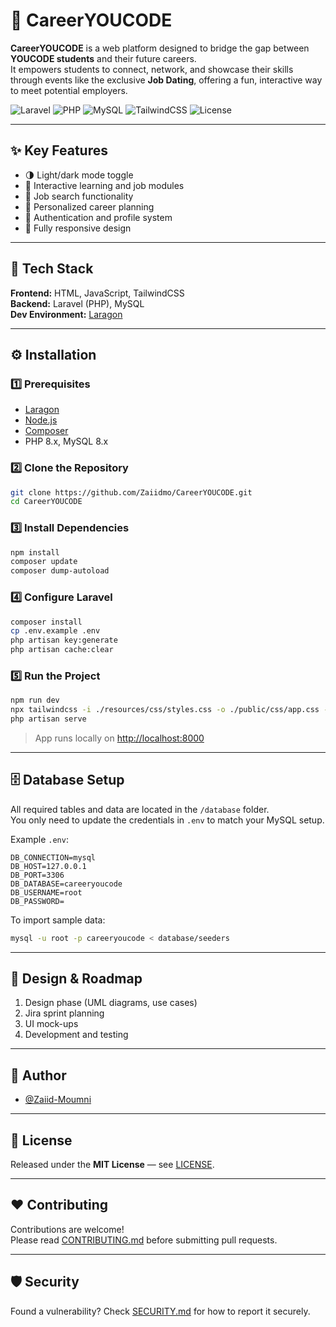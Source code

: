 # 🚀 CareerYOUCODE

**CareerYOUCODE** is a web platform designed to bridge the gap between **YOUCODE students** and their future careers.  
It empowers students to connect, network, and showcase their skills through events like the exclusive **Job Dating**, offering a fun, interactive way to meet potential employers.

<p align="left">
  <img alt="Laravel" src="https://img.shields.io/badge/Laravel-11.x-red">
  <img alt="PHP" src="https://img.shields.io/badge/PHP-8.x-blue">
  <img alt="MySQL" src="https://img.shields.io/badge/Database-MySQL-orange">
  <img alt="TailwindCSS" src="https://img.shields.io/badge/Frontend-TailwindCSS-teal">
  <img alt="License" src="https://img.shields.io/badge/License-MIT-green">
</p>

---

## ✨ Key Features

-   🌗 Light/dark mode toggle
-   🧩 Interactive learning and job modules
-   💼 Job search functionality
-   🧭 Personalized career planning
-   🔐 Authentication and profile system
-   📱 Fully responsive design

---

## 🧠 Tech Stack

**Frontend:** HTML, JavaScript, TailwindCSS  
**Backend:** Laravel (PHP), MySQL  
**Dev Environment:** [Laragon](https://laragon.org/index.html)

---

## ⚙️ Installation

### 1️⃣ Prerequisites

-   [Laragon](https://laragon.org/index.html)
-   [Node.js](https://nodejs.org/en)
-   [Composer](https://getcomposer.org/)
-   PHP 8.x, MySQL 8.x

### 2️⃣ Clone the Repository

```bash
git clone https://github.com/Zaiidmo/CareerYOUCODE.git
cd CareerYOUCODE
```

### 3️⃣ Install Dependencies

```bash
npm install
composer update
composer dump-autoload
```

### 4️⃣ Configure Laravel

```bash
composer install
cp .env.example .env
php artisan key:generate
php artisan cache:clear
```

### 5️⃣ Run the Project

```bash
npm run dev
npx tailwindcss -i ./resources/css/styles.css -o ./public/css/app.css --watch --minify
php artisan serve
```

> App runs locally on [http://localhost:8000](http://localhost:8000)

---

## 🗄️ Database Setup

All required tables and data are located in the `/database` folder.  
You only need to update the credentials in `.env` to match your MySQL setup.

Example `.env`:

```env
DB_CONNECTION=mysql
DB_HOST=127.0.0.1
DB_PORT=3306
DB_DATABASE=careeryoucode
DB_USERNAME=root
DB_PASSWORD=
```

To import sample data:

```bash
mysql -u root -p careeryoucode < database/seeders
```

---

## 🎨 Design & Roadmap

1. Design phase (UML diagrams, use cases)
2. Jira sprint planning
3. UI mock-ups
4. Development and testing

---

## 👤 Author

-   [@Zaiid-Moumni](https://github.com/Zaiidmo)

---

## 🪪 License

Released under the **MIT License** — see [LICENSE](LICENSE).

---

## ❤️ Contributing

Contributions are welcome!  
Please read [CONTRIBUTING.md](CONTRIBUTING.md) before submitting pull requests.

---

## 🛡️ Security

Found a vulnerability? Check [SECURITY.md](SECURITY.md) for how to report it securely.
